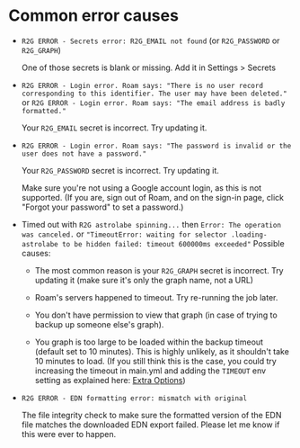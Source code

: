 # Common error causes

- `R2G ERROR - Secrets error: R2G_EMAIL not found` (or `R2G_PASSWORD` or `R2G_GRAPH`)

    One of those secrets is blank or missing. Add it in Settings > Secrets
    
- `R2G ERROR - Login error. Roam says: "There is no user record corresponding to this identifier. The user may have been deleted."` or `R2G ERROR - Login error. Roam says: "The email address is badly formatted."`

    Your `R2G_EMAIL` secret is incorrect. Try updating it.
    
- `R2G ERROR - Login error. Roam says: "The password is invalid or the user does not have a password."`

    Your `R2G_PASSWORD` secret is incorrect. Try updating it.
    
    Make sure you're not using a Google account login, as this is not supported. (If you are, sign out of Roam, and on the sign-in page, click "Forgot your password" to set a password.)
    
- Timed out with `R2G astrolabe spinning...` then `Error: The operation was canceled.` or `"TimeoutError: waiting for selector .loading-astrolabe to be hidden failed: timeout 600000ms exceeded"` Possible causes:

    - The most common reason is your `R2G_GRAPH` secret is incorrect. Try updating it (make sure it's only the graph name, not a URL)

    - Roam's servers happened to timeout. Try re-running the job later.
    
    - You don't have permission to view that graph (in case of trying to backup up someone else's graph).
    
    - You graph is too large to be loaded within the backup timeout (default set to 10 minutes). This is highly unlikely, as it shouldn't take 10 minutes to load. (If you still think this is the case, you could try increasing the timeout in main.yml and adding the `TIMEOUT` env setting as explained here: [Extra Options](https://github.com/everruler12/roam2github#extra-options))

- `R2G ERROR - EDN formatting error: mismatch with original`

    The file integrity check to make sure the formatted version of the EDN file matches the downloaded EDN export failed. Please let me know if this were ever to happen.
